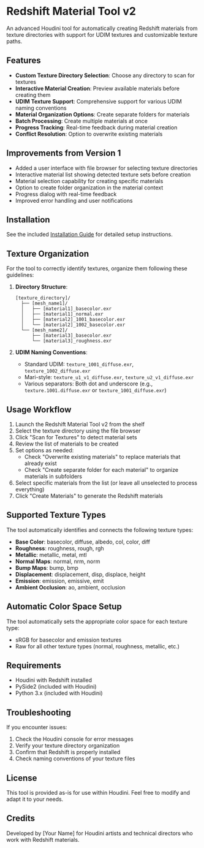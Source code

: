 # Redshift Material Tool v2

An advanced Houdini tool for automatically creating Redshift materials from texture directories with support for UDIM textures and customizable texture paths.

## Features

- **Custom Texture Directory Selection**: Choose any directory to scan for textures
- **Interactive Material Creation**: Preview available materials before creating them
- **UDIM Texture Support**: Comprehensive support for various UDIM naming conventions
- **Material Organization Options**: Create separate folders for materials
- **Batch Processing**: Create multiple materials at once
- **Progress Tracking**: Real-time feedback during material creation
- **Conflict Resolution**: Option to overwrite existing materials

## Improvements from Version 1

- Added a user interface with file browser for selecting texture directories
- Interactive material list showing detected texture sets before creation
- Material selection capability for creating specific materials
- Option to create folder organization in the material context
- Progress dialog with real-time feedback
- Improved error handling and user notifications

## Installation

See the included [Installation Guide](path/to/installation_guide.md) for detailed setup instructions.

## Texture Organization

For the tool to correctly identify textures, organize them following these guidelines:

1. **Directory Structure**:
   ```
   [texture_directory]/
     ├── [mesh_name1]/
     │   ├── [material1]_basecolor.exr
     │   ├── [material1]_normal.exr
     │   ├── [material2]_1001_basecolor.exr
     │   └── [material2]_1002_basecolor.exr
     └── [mesh_name2]/
         ├── [material3]_basecolor.exr
         └── [material3]_roughness.exr
   ```

2. **UDIM Naming Conventions**:
   - Standard UDIM: `texture_1001_diffuse.exr`, `texture_1002_diffuse.exr`
   - Mari-style: `texture_u1_v1_diffuse.exr`, `texture_u2_v1_diffuse.exr`
   - Various separators: Both dot and underscore (e.g., `texture.1001.diffuse.exr` or `texture_1001_diffuse.exr`)

## Usage Workflow

1. Launch the Redshift Material Tool v2 from the shelf
2. Select the texture directory using the file browser
3. Click "Scan for Textures" to detect material sets
4. Review the list of materials to be created
5. Set options as needed:
   - Check "Overwrite existing materials" to replace materials that already exist
   - Check "Create separate folder for each material" to organize materials in subfolders
6. Select specific materials from the list (or leave all unselected to process everything)
7. Click "Create Materials" to generate the Redshift materials

## Supported Texture Types

The tool automatically identifies and connects the following texture types:

- **Base Color**: basecolor, diffuse, albedo, col, color, diff
- **Roughness**: roughness, rough, rgh
- **Metallic**: metallic, metal, mtl
- **Normal Maps**: normal, nrm, norm
- **Bump Maps**: bump, bmp
- **Displacement**: displacement, disp, displace, height
- **Emission**: emission, emissive, emit
- **Ambient Occlusion**: ao, ambient, occlusion

## Automatic Color Space Setup

The tool automatically sets the appropriate color space for each texture type:
- sRGB for basecolor and emission textures
- Raw for all other texture types (normal, roughness, metallic, etc.)

## Requirements

- Houdini with Redshift installed
- PySide2 (included with Houdini)
- Python 3.x (included with Houdini)

## Troubleshooting

If you encounter issues:

1. Check the Houdini console for error messages
2. Verify your texture directory organization
3. Confirm that Redshift is properly installed
4. Check naming conventions of your texture files

## License

This tool is provided as-is for use within Houdini. Feel free to modify and adapt it to your needs.

## Credits

Developed by [Your Name] for Houdini artists and technical directors who work with Redshift materials.
